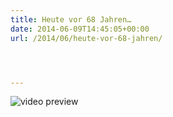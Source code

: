 ```yaml
---
title: Heute vor 68 Jahren…
date: 2014-06-09T14:45:05+00:00
url: /2014/06/heute-vor-68-jahren/




---
```

<div class="video-youtube embed-responsive-item" id="video-youtube-00ebac10dc7ab992e9fb5a2f7690909e" data-video="//www.youtube.com/embed/_VXSD0FWFXE?&loadvideo=&autohide=2&autoplay=1&rel=0&controls=2&color=red&modestbranding=1&iv_load_policy=3&theme=light&enablejsapi=1&origin=https://localhost">
  <img src="/wp-content/imagecache/_VXSD0FWFXE-hqdefault.jpg" alt="video preview" /><span class="video-youtube-play-icon" aria-label="Play this video"><i class="icon-play" aria-hidden="true"></i></span>
</div>
